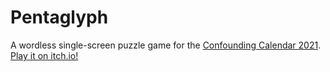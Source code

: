 # Pentaglyph

A wordless single-screen puzzle game for the [Confounding Calendar 2021](https://confoundingcalendar.itch.io/). [Play it on itch.io!](https://menderbug.itch.io/pentaglyph)
